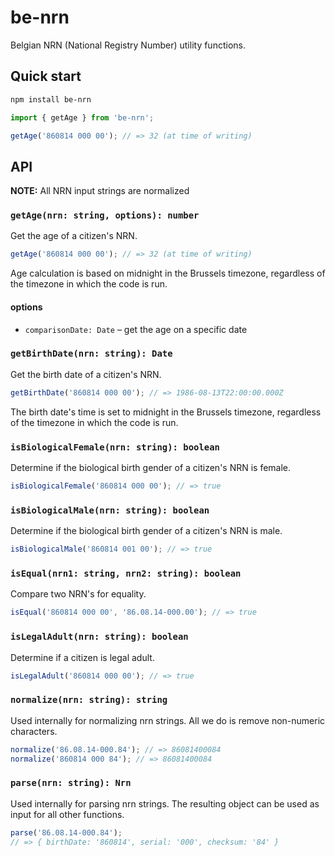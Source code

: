 # be-nrn

Belgian NRN (National Registry Number) utility functions.

## Quick start

```sh
npm install be-nrn
```

```js
import { getAge } from 'be-nrn';

getAge('860814 000 00'); // => 32 (at time of writing)
```

## API

**NOTE:** All NRN input strings are normalized

### `getAge(nrn: string, options): number`

Get the age of a citizen's NRN.

```js
getAge('860814 000 00'); // => 32 (at time of writing)
```

Age calculation is based on midnight in the Brussels timezone, regardless of the timezone in which the code is run.

#### options

* `comparisonDate: Date` – get the age on a specific date

### `getBirthDate(nrn: string): Date`

Get the birth date of a citizen's NRN.

```js
getBirthDate('860814 000 00'); // => 1986-08-13T22:00:00.000Z
```

The birth date's time is set to midnight in the Brussels timezone, regardless of the timezone in which the code is run.

### `isBiologicalFemale(nrn: string): boolean`

Determine if the biological birth gender of a citizen's NRN is female.

```js
isBiologicalFemale('860814 000 00'); // => true
```

### `isBiologicalMale(nrn: string): boolean`

Determine if the biological birth gender of a citizen's NRN is male.

```js
isBiologicalMale('860814 001 00'); // => true
```

### `isEqual(nrn1: string, nrn2: string): boolean`

Compare two NRN's for equality.

```js
isEqual('860814 000 00', '86.08.14-000.00'); // => true
```

### `isLegalAdult(nrn: string): boolean`

Determine if a citizen is legal adult.

```js
isLegalAdult('860814 000 00'); // => true
```

### `normalize(nrn: string): string`

Used internally for normalizing nrn strings. All we do is remove non-numeric characters.

```js
normalize('86.08.14-000.84'); // => 86081400084
normalize('860814 000 84'); // => 86081400084
```

### `parse(nrn: string): Nrn`

Used internally for parsing nrn strings. The resulting object can be used as input for all other functions.

```js
parse('86.08.14-000.84');
// => { birthDate: '860814', serial: '000', checksum: '84' }
```

